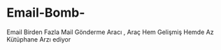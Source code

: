 # Email-Bomb-
Email Birden Fazla Mail Gönderme Aracı , Araç Hem Gelişmiş Hemde Az Kütüphane Arzı ediyor
